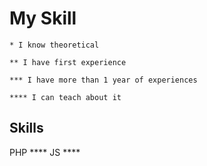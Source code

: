 # My Skill

    * I know theoretical

    ** I have first experience

    *** I have more than 1 year of experiences

    **** I can teach about it


## Skills
PHP ****
JS ****


## 
